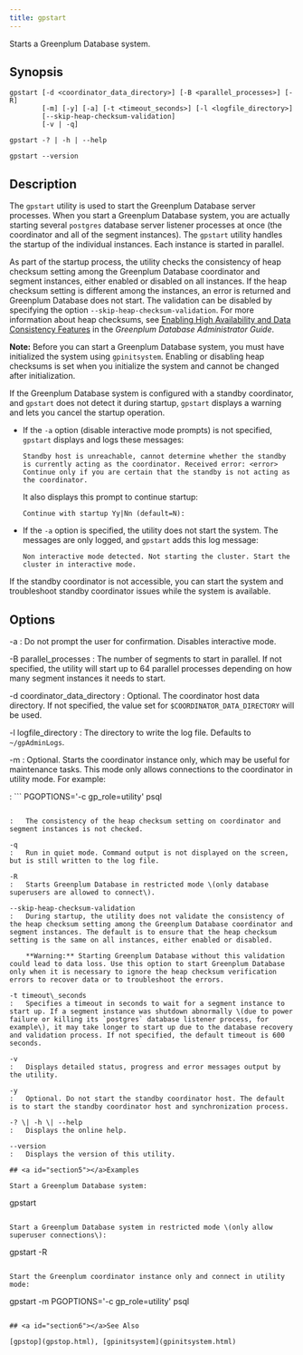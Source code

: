 ```yaml
---
title: gpstart 
---
```


Starts a Greenplum Database system.

## <a id="section2"></a>Synopsis 

```
gpstart [-d <coordinator_data_directory>] [-B <parallel_processes>] [-R]
        [-m] [-y] [-a] [-t <timeout_seconds>] [-l <logfile_directory>] 
        [--skip-heap-checksum-validation]
        [-v | -q]

gpstart -? | -h | --help 

gpstart --version
```

## <a id="section3"></a>Description 

The `gpstart` utility is used to start the Greenplum Database server processes. When you start a Greenplum Database system, you are actually starting several `postgres` database server listener processes at once \(the coordinator and all of the segment instances\). The `gpstart` utility handles the startup of the individual instances. Each instance is started in parallel.

As part of the startup process, the utility checks the consistency of heap checksum setting among the Greenplum Database coordinator and segment instances, either enabled or disabled on all instances. If the heap checksum setting is different among the instances, an error is returned and Greenplum Database does not start. The validation can be disabled by specifying the option `--skip-heap-checksum-validation`. For more information about heap checksums, see [Enabling High Availability and Data Consistency Features](../../admin_guide/highavail/topics/g-enabling-high-availability-features.html) in the *Greenplum Database Administrator Guide*.

**Note:** Before you can start a Greenplum Database system, you must have initialized the system using `gpinitsystem`. Enabling or disabling heap checksums is set when you initialize the system and cannot be changed after initialization.

If the Greenplum Database system is configured with a standby coordinator, and `gpstart` does not detect it during startup, `gpstart` displays a warning and lets you cancel the startup operation.

-   If the `-a` option \(disable interactive mode prompts\) is not specified, `gpstart` displays and logs these messages:

    ```
    Standby host is unreachable, cannot determine whether the standby is currently acting as the coordinator. Received error: <error>
    Continue only if you are certain that the standby is not acting as the coordinator.
    ```

    It also displays this prompt to continue startup:

    ```
    Continue with startup Yy|Nn (default=N):
    ```

-   If the `-a` option is specified, the utility does not start the system. The messages are only logged, and `gpstart` adds this log message:

    ```
    Non interactive mode detected. Not starting the cluster. Start the cluster in interactive mode.
    ```


If the standby coordinator is not accessible, you can start the system and troubleshoot standby coordinator issues while the system is available.

## <a id="section4"></a>Options 

-a
:   Do not prompt the user for confirmation. Disables interactive mode.

-B parallel\_processes
:   The number of segments to start in parallel. If not specified, the utility will start up to 64 parallel processes depending on how many segment instances it needs to start.

-d coordinator\_data\_directory
:   Optional. The coordinator host data directory. If not specified, the value set for `$COORDINATOR_DATA_DIRECTORY` will be used.

-l logfile\_directory
:   The directory to write the log file. Defaults to `~/gpAdminLogs`.

-m
:   Optional. Starts the coordinator instance only, which may be useful for maintenance tasks. This mode only allows connections to the coordinator in utility mode. For example:

:   ```
PGOPTIONS='-c gp_role=utility' psql
```

:   The consistency of the heap checksum setting on coordinator and segment instances is not checked.

-q
:   Run in quiet mode. Command output is not displayed on the screen, but is still written to the log file.

-R
:   Starts Greenplum Database in restricted mode \(only database superusers are allowed to connect\).

--skip-heap-checksum-validation
:   During startup, the utility does not validate the consistency of the heap checksum setting among the Greenplum Database coordinator and segment instances. The default is to ensure that the heap checksum setting is the same on all instances, either enabled or disabled.

    **Warning:** Starting Greenplum Database without this validation could lead to data loss. Use this option to start Greenplum Database only when it is necessary to ignore the heap checksum verification errors to recover data or to troubleshoot the errors.

-t timeout\_seconds
:   Specifies a timeout in seconds to wait for a segment instance to start up. If a segment instance was shutdown abnormally \(due to power failure or killing its `postgres` database listener process, for example\), it may take longer to start up due to the database recovery and validation process. If not specified, the default timeout is 600 seconds.

-v
:   Displays detailed status, progress and error messages output by the utility.

-y
:   Optional. Do not start the standby coordinator host. The default is to start the standby coordinator host and synchronization process.

-? \| -h \| --help
:   Displays the online help.

--version
:   Displays the version of this utility.

## <a id="section5"></a>Examples 

Start a Greenplum Database system:

```
gpstart
```

Start a Greenplum Database system in restricted mode \(only allow superuser connections\):

```
gpstart -R
```

Start the Greenplum coordinator instance only and connect in utility mode:

```
gpstart -m 
PGOPTIONS='-c gp_role=utility' psql
```

## <a id="section6"></a>See Also 

[gpstop](gpstop.html), [gpinitsystem](gpinitsystem.html)

